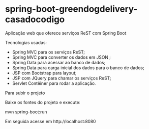 # spring-boot-greendogdelivery-casadocodigo
Aplicação web que oferece serviços ReST com Spring Boot

Tecnologias usadas:

- Spring MVC para os serviços ReST;
- Spring MVC para converter os dados em JSON ;
- Spring Data para acessar ao banco de dados;
- Spring Data para carga inicial dos dados para o banco de dados;
- JSP com Bootstrap para layout;
- JSP com JQuery para chamar os serviços ReST;
- Servlet Contêiner para rodar a aplicação.

Para subir o projeto

Baixe os fontes do projeto e execute:

mvn spring-boot:run

Em seguida acesse em http://localhost:8080
